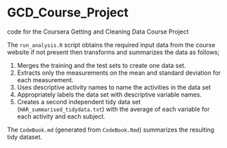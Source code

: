 GCD_Course_Project
==================

code for the Coursera Getting and Cleaning Data Course Project

The `run_analysis.R` script obtains the required input data from the course website if not present then transforms and summarizes the data as follows;

1. Merges the training and the test sets to create one data set.
2. Extracts only the measurements on the mean and standard deviation for each measurement. 
3. Uses descriptive activity names to name the activities in the data set
4. Appropriately labels the data set with descriptive variable names. 
5. Creates a second independent tidy data set (`HAR_summarised_tidydata.txt`) with the average of each variable for each activity and each subject.    

The `CodeBook.md` (generated from `CodeBook.Rmd`) summarizes the resulting tidy dataset.  
